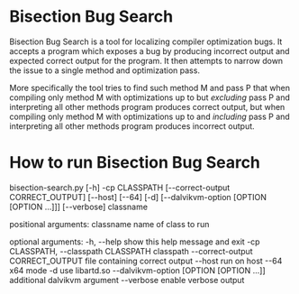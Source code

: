 Bisection Bug Search
========

Bisection Bug Search is a tool for localizing compiler optimization bugs. It
accepts a program which exposes a bug by producing incorrect output and expected
correct output for the program. It then attempts to narrow down the issue to a
single method and optimization pass.

More specifically the tool tries to find such method M and pass P that when
compiling only method M with optimizations up to but _excluding_ pass P and
interpreting all other methods program produces correct output, but when
compiling only method M with optimizations up to and _including_ pass P and
interpreting all other methods program produces incorrect output.

How to run Bisection Bug Search
===================

bisection-search.py [-h] -cp CLASSPATH
                    [--correct-output CORRECT_OUTPUT] [--host] [--64]
                    [-d] [--dalvikvm-option [OPTION [OPTION ...]]]
                    [--verbose]
                    classname

positional arguments:
  classname             name of class to run

optional arguments:
  -h, --help            show this help message and exit
  -cp CLASSPATH, --classpath CLASSPATH
                        classpath
  --correct-output CORRECT_OUTPUT
                        file containing correct output
  --host                run on host
  --64                  x64 mode
  -d                    use libartd.so
  --dalvikvm-option [OPTION [OPTION ...]]
                        additional dalvikvm argument
  --verbose             enable verbose output
